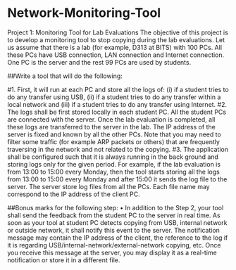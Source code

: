 # Network-Monitoring-Tool

Project 1: Monitoring Tool for Lab Evaluations
The objective of this project is to develop a monitoring tool to stop copying during the lab
evaluations. Let us assume that there is a lab (for example, D313 at BITS) with 100 PCs. All
these PCs have USB connection, LAN connection and Internet connection. One PC is the
server and the rest 99 PCs are used by students.

##Write a tool that will do the following:

#1. First, it will run at each PC and store all the logs of: (i) if a student tries to do any
transfer using USB, (ii) if a student tries to do any transfer within a local network and
(iii) if a student tries to do any transfer using Internet.
#2. The logs shall be first stored locally in each student PC. All the student PCs are
connected with the server. Once the lab evaluation is completed, all these logs are
transferred to the server in the lab. The IP address of the server is fixed and known
by all the other PCs. Note that you may need to filter some traffic (for example ARP
packets or others) that are frequently traversing in the network and not related to
the copying.
#3. The application shall be configured such that it is always running in the back ground
and storing logs only for the given period. For example, if the lab evaluation is from
13:00 to 15:00 every Monday, then the tool starts storing all the logs from 13:00 to
15:00 every Monday and after 15:00 it sends the log file to the server. The server
store log files from all the PCs. Each file name may correspond to the IP address of
the client PC.

##Bonus marks for the following step:
• In addition to the Step 2, your tool shall send the feedback from the student PC to
the server in real time. As soon as your tool at student PC detects copying from USB,
internal network or outside network, it shall notify this event to the server. The
notification message may contain the IP address of the client, the reference to the
log if it is regarding USB/internal-network/external-network copying, etc. Once you
receive this message at the server, you may display it as a real-time notification or
store it in a different file.
